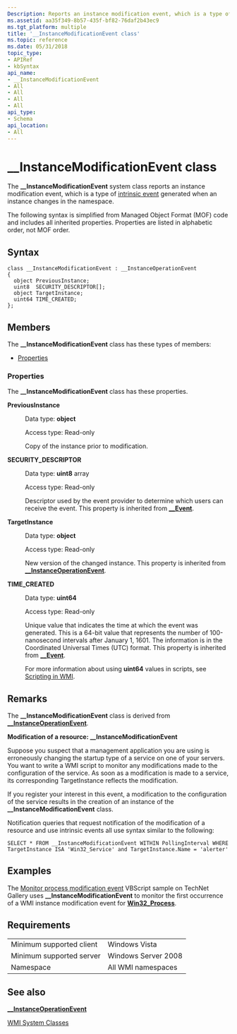 ```yaml
---
Description: Reports an instance modification event, which is a type of intrinsic event generated when an instance changes in the namespace.
ms.assetid: aa35f349-8b57-435f-bf82-76daf2b43ec9
ms.tgt_platform: multiple
title: '__InstanceModificationEvent class'
ms.topic: reference
ms.date: 05/31/2018
topic_type: 
- APIRef
- kbSyntax
api_name: 
- __InstanceModificationEvent
- All
- All
- All
- All
api_type: 
- Schema
api_location: 
- All
---
```


# \_\_InstanceModificationEvent class

The **\_\_InstanceModificationEvent** system class reports an instance modification event, which is a type of [intrinsic event](determining-the-type-of-event-to-receive.md) generated when an instance changes in the namespace.

The following syntax is simplified from Managed Object Format (MOF) code and includes all inherited properties. Properties are listed in alphabetic order, not MOF order.

## Syntax

``` syntax
class __InstanceModificationEvent : __InstanceOperationEvent
{
  object PreviousInstance;
  uint8  SECURITY_DESCRIPTOR[];
  object TargetInstance;
  uint64 TIME_CREATED;
};
```

## Members

The **\_\_InstanceModificationEvent** class has these types of members:

-   [Properties](#properties)

### Properties

The **\_\_InstanceModificationEvent** class has these properties.

<dl> <dt>

**PreviousInstance**
</dt> <dd> <dl> <dt>

Data type: **object**
</dt> <dt>

Access type: Read-only
</dt> </dl>

Copy of the instance prior to modification.

</dd> <dt>

**SECURITY\_DESCRIPTOR**
</dt> <dd> <dl> <dt>

Data type: **uint8** array
</dt> <dt>

Access type: Read-only
</dt> </dl>

Descriptor used by the event provider to determine which users can receive the event. This property is inherited from [**\_\_Event**](--event.md).

</dd> <dt>

**TargetInstance**
</dt> <dd> <dl> <dt>

Data type: **object**
</dt> <dt>

Access type: Read-only
</dt> </dl>

New version of the changed instance. This property is inherited from [**\_\_InstanceOperationEvent**](--instanceoperationevent.md).

</dd> <dt>

**TIME\_CREATED**
</dt> <dd> <dl> <dt>

Data type: **uint64**
</dt> <dt>

Access type: Read-only
</dt> </dl>

Unique value that indicates the time at which the event was generated. This is a 64-bit value that represents the number of 100-nanosecond intervals after January 1, 1601. The information is in the Coordinated Universal Times (UTC) format. This property is inherited from [**\_\_Event**](--event.md).

For more information about using **uint64** values in scripts, see [Scripting in WMI](/windows/desktop/WmiSdk/creating-a-wmi-script).

</dd> </dl>

## Remarks

The **\_\_InstanceModificationEvent** class is derived from [**\_\_InstanceOperationEvent**](--instanceoperationevent.md).

**Modification of a resource: \_\_InstanceModificationEvent**

Suppose you suspect that a management application you are using is erroneously changing the startup type of a service on one of your servers. You want to write a WMI script to monitor any modifications made to the configuration of the service. As soon as a modification is made to a service, its corresponding TargetInstance reflects the modification.

If you register your interest in this event, a modification to the configuration of the service results in the creation of an instance of the **\_\_InstanceModificationEvent** class.

Notification queries that request notification of the modification of a resource and use intrinsic events all use syntax similar to the following:

`SELECT * FROM __InstanceModificationEvent WITHIN PollingInterval WHERE TargetInstance ISA 'Win32_Service' and TargetInstance.Name = 'alerter'`

## Examples

The [Monitor process modification event](https://Gallery.TechNet.Microsoft.Com/daa06cdd-c1d9-4179-ba67-83aef2b9a079) VBScript sample on TechNet Gallery uses **\_\_InstanceModificationEvent** to monitor the first occurrence of a WMI instance modification event for [**Win32\_Process**](/windows/desktop/CIMWin32Prov/win32-process).

## Requirements



|                                     |                                |
|-------------------------------------|--------------------------------|
| Minimum supported client<br/> | Windows Vista<br/>       |
| Minimum supported server<br/> | Windows Server 2008<br/> |
| Namespace<br/>                | All WMI namespaces<br/>  |



## See also

<dl> <dt>

[**\_\_InstanceOperationEvent**](/windows/desktop/WmiSdk/--instanceoperationevent)
</dt> <dt>

[WMI System Classes](wmi-system-classes.md)
</dt> </dl>

 

